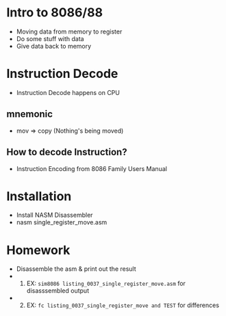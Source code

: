 # Intro to 8086/88
- Moving data from memory to register 
- Do some stuff with data
- Give data back to memory

# Instruction Decode
- Instruction Decode happens on CPU
## mnemonic
- mov => copy (Nothing's being moved)

## How to decode Instruction?
- Instruction Encoding from 8086 Family Users Manual

# Installation
- Install NASM Disassembler
- nasm single_register_move.asm

# Homework
- Disassemble the asm & print out the result
- 1. EX: <code>sim8086 listing_0037_single_register_move.asm</code> for disasssembled output
- 2. EX: <code>fc listing_0037_single_register_move and TEST</code> for differences